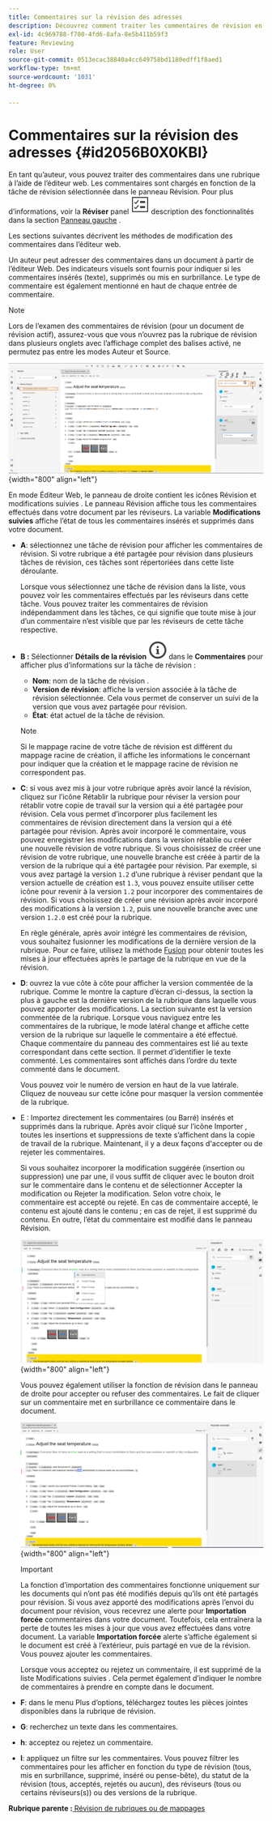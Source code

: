 ```yaml
---
title: Commentaires sur la révision des adresses
description: Découvrez comment traiter les commentaires de révision en tant qu’auteur dans AEM Guides. Découvrez comment un auteur peut modifier, filtrer, accepter ou rejeter des commentaires dans un document.
exl-id: 4c969788-f700-4fd6-8afa-8e5b411b59f3
feature: Reviewing
role: User
source-git-commit: 0513ecac38840a4cc649758bd1180edff1f8aed1
workflow-type: tm+mt
source-wordcount: '1031'
ht-degree: 0%

---
```


# Commentaires sur la révision des adresses {#id2056B0X0KBI}


En tant qu’auteur, vous pouvez traiter des commentaires dans une rubrique à l’aide de l’éditeur web. Les commentaires sont chargés en fonction de la tâche de révision sélectionnée dans le panneau Révision. Pour plus d’informations, voir la **Réviser** panel ![](images/active-review-tasklist-icon.svg) description des fonctionnalités dans la section [Panneau gauche](../user-guide/web-editor-features.md#id2051EA0M0HS) .

Les sections suivantes décrivent les méthodes de modification des commentaires dans l’éditeur web.

Un auteur peut adresser des commentaires dans un document à partir de l’éditeur Web. Des indicateurs visuels sont fournis pour indiquer si les commentaires insérés \(texte\), supprimés ou mis en surbrillance. Le type de commentaire est également mentionné en haut de chaque entrée de commentaire.

>[!NOTE]
>
> Lors de l’examen des commentaires de révision \(pour un document de révision actif\), assurez-vous que vous n’ouvrez pas la rubrique de révision dans plusieurs onglets avec l’affichage complet des balises activé, ne permutez pas entre les modes Auteur et Source.

![](images/comments-page-web-editor_cs.png){width="800" align="left"}

En mode Éditeur Web, le panneau de droite contient les icônes Révision et modifications suivies . Le panneau Révision affiche tous les commentaires effectués dans votre document par les réviseurs. La variable **Modifications suivies** affiche l’état de tous les commentaires insérés et supprimés dans votre document.

- **A**: sélectionnez une tâche de révision pour afficher les commentaires de révision. Si votre rubrique a été partagée pour révision dans plusieurs tâches de révision, ces tâches sont répertoriées dans cette liste déroulante.

  Lorsque vous sélectionnez une tâche de révision dans la liste, vous pouvez voir les commentaires effectués par les réviseurs dans cette tâche. Vous pouvez traiter les commentaires de révision indépendamment dans les tâches, ce qui signifie que toute mise à jour d’un commentaire n’est visible que par les réviseurs de cette tâche respective.

- **B :**  Sélectionner **Détails de la révision** ![](images/active-review-info-icon.svg) dans le **Commentaires** pour afficher plus d’informations sur la tâche de révision :

   - **Nom**: nom de la tâche de révision .
   - **Version de révision**: affiche la version associée à la tâche de révision sélectionnée. Cela vous permet de conserver un suivi de la version que vous avez partagée pour révision.
   - **État**: état actuel de la tâche de révision.

  >[!NOTE]
  >
  > Si le mappage racine de votre tâche de révision est différent du mappage racine de création, il affiche les informations le concernant pour indiquer que la création et le mappage racine de révision ne correspondent pas.

- **C**: si vous avez mis à jour votre rubrique après avoir lancé la révision, cliquez sur l’icône Rétablir la rubrique pour réviser la version pour rétablir votre copie de travail sur la version qui a été partagée pour révision. Cela vous permet d’incorporer plus facilement les commentaires de révision directement dans la version qui a été partagée pour révision. Après avoir incorporé le commentaire, vous pouvez enregistrer les modifications dans la version rétablie ou créer une nouvelle révision de votre rubrique. Si vous choisissez de créer une révision de votre rubrique, une nouvelle branche est créée à partir de la version de la rubrique qui a été partagée pour révision. Par exemple, si vous avez partagé la version `1.2` d’une rubrique à réviser pendant que la version actuelle de création est `1.3`, vous pouvez ensuite utiliser cette icône pour revenir à la version `1.2` pour incorporer des commentaires de révision. Si vous choisissez de créer une révision après avoir incorporé des modifications à la version `1.2`, puis une nouvelle branche avec une version `1.2.0` est créé pour la rubrique.

  En règle générale, après avoir intégré les commentaires de révision, vous souhaitez fusionner les modifications de la dernière version de la rubrique. Pour ce faire, utilisez la méthode [Fusion](web-editor-features.md#id205DF04E0HS) pour obtenir toutes les mises à jour effectuées après le partage de la rubrique en vue de la révision.

- **D**: ouvrez la vue côte à côte pour afficher la version commentée de la rubrique. Comme le montre la capture d’écran ci-dessus, la section la plus à gauche est la dernière version de la rubrique dans laquelle vous pouvez apporter des modifications. La section suivante est la version commentée de la rubrique. Lorsque vous naviguez entre les commentaires de la rubrique, le mode latéral change et affiche cette version de la rubrique sur laquelle le commentaire a été effectué. Chaque commentaire du panneau des commentaires est lié au texte correspondant dans cette section. Il permet d’identifier le texte commenté. Les commentaires sont affichés dans l’ordre du texte commenté dans le document.

  Vous pouvez voir le numéro de version en haut de la vue latérale. Cliquez de nouveau sur cette icône pour masquer la version commentée de la rubrique.

- E : Importez directement les commentaires \(ou Barré\) insérés et supprimés dans la rubrique. Après avoir cliqué sur l’icône Importer , toutes les insertions et suppressions de texte s’affichent dans la copie de travail de la rubrique. Maintenant, il y a deux façons d&#39;accepter ou de rejeter les commentaires.

  Si vous souhaitez incorporer la modification suggérée \(insertion ou suppression\) une par une, il vous suffit de cliquer avec le bouton droit sur le commentaire dans le contenu et de sélectionner Accepter la modification ou Rejeter la modification. Selon votre choix, le commentaire est accepté ou rejeté. En cas de commentaire accepté, le contenu est ajouté dans le contenu ; en cas de rejet, il est supprimé du contenu. En outre, l’état du commentaire est modifié dans le panneau Révision.

  ![](images/import-comment-accept-web-editor_cs.png){width="800" align="left"}

  Vous pouvez également utiliser la fonction de révision dans le panneau de droite pour accepter ou refuser des commentaires. Le fait de cliquer sur un commentaire met en surbrillance ce commentaire dans le document.

  ![](images/changes-tab_cs.png){width="800" align="left"}

  >[!IMPORTANT]
  >
  > La fonction d’importation des commentaires fonctionne uniquement sur les documents qui n’ont pas été modifiés depuis qu’ils ont été partagés pour révision. Si vous avez apporté des modifications après l’envoi du document pour révision, vous recevrez une alerte pour **Importation forcée** commentaires dans votre document. Toutefois, cela entraînera la perte de toutes les mises à jour que vous avez effectuées dans votre document. La variable **Importation forcée** alerte s’affiche également si le document est créé à l’extérieur, puis partagé en vue de la révision. Vous pouvez ajouter les commentaires.

  Lorsque vous acceptez ou rejetez un commentaire, il est supprimé de la liste Modifications suivies . Cela permet également d’indiquer le nombre de commentaires à prendre en compte dans le document.

- **F**: dans le menu Plus d’options, téléchargez toutes les pièces jointes disponibles dans la rubrique de révision.
- **G**: recherchez un texte dans les commentaires.
- **h**: acceptez ou rejetez un commentaire.

- **I**: appliquez un filtre sur les commentaires. Vous pouvez filtrer les commentaires pour les afficher en fonction du type de révision \(tous, mis en surbrillance, supprimé, inséré ou pense-bête\), du statut de la révision \(tous, acceptés, rejetés ou aucun\), des réviseurs \(tous ou certains réviseurs\(s\)\) ou des versions de la rubrique.


**Rubrique parente :**[ Révision de rubriques ou de mappages](review.md)
